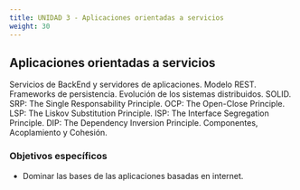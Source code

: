 ```yaml
---
title: UNIDAD 3 - Aplicaciones orientadas a servicios
weight: 30
---
```


## Aplicaciones orientadas a servicios

Servicios de BackEnd y servidores de aplicaciones. Modelo REST. Frameworks de persistencia. Evolución de los sistemas distribuidos. SOLID. SRP: The Single Responsability Principle. OCP: The Open-Close Principle. LSP: The Liskov Substitution Principle. ISP: The Interface Segregation Principle. DIP: The Dependency Inversion Principle. Componentes, Acoplamiento y Cohesión.  

### Objetivos específicos

- Dominar las bases de las aplicaciones basadas en internet.
